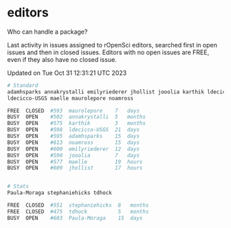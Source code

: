 # editors

Who can handle a package?

Last activity in issues assigned to rOpenSci editors, searched first in open
issues and then in closed issues. Editors with no open issues are FREE, even if
they also have no closed issue.


Updated on Tue Oct 31 12:31:21 UTC 2023

```bash
# Standard
adamhsparks annakrystalli emilyriederer jhollist jooolia karthik ldecicco
ldecicco-USGS maelle maurolepore noamross

FREE  CLOSED  #593  maurolepore    7   days
BUSY  OPEN    #502  annakrystalli  5   months
BUSY  OPEN    #575  karthik        3   months
BUSY  OPEN    #598  ldecicco-USGS  21  days
BUSY  OPEN    #595  adamhsparks    15  days
BUSY  OPEN    #613  noamross       15  days
BUSY  OPEN    #600  emilyriederer  12  days
BUSY  OPEN    #590  jooolia        7   days
BUSY  OPEN    #577  maelle         19  hours
BUSY  OPEN    #609  jhollist       17  hours


# Stats
Paula-Moraga stephaniehicks tdhock

FREE  CLOSED  #551  stephaniehicks  8   months
FREE  CLOSED  #475  tdhock          5   months
BUSY  OPEN    #603  Paula-Moraga    15  days
```

